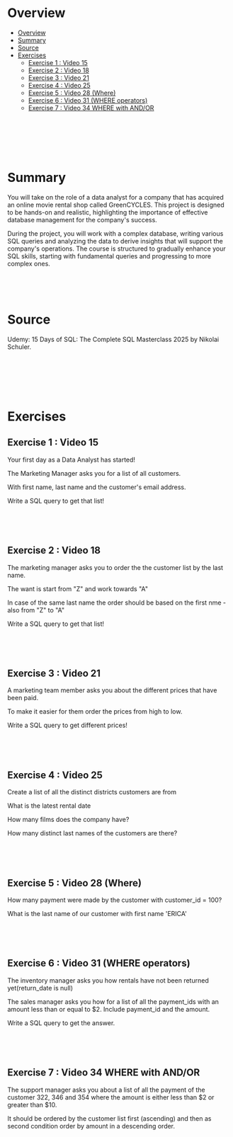 # Overview

- [Overview](#overview)
- [Summary](#summary)
- [Source](#source)
- [Exercises](#exercises)
  - [Exercise 1 : Video 15](#exercise-1--video-15)
  - [Exercise 2 : Video 18](#exercise-2--video-18)
  - [Exercise 3 : Video 21](#exercise-3--video-21)
  - [Exercise 4 : Video 25](#exercise-4--video-25)
  - [Exercise 5 : Video 28 (Where)](#exercise-5--video-28-where)
  - [Exercise 6 : Video 31 (WHERE operators)](#exercise-6--video-31-where-operators)
  - [Exercise 7 : Video 34 WHERE with AND/OR](#exercise-7--video-34-where-with-andor)

&nbsp;

&nbsp;

&nbsp;

# Summary

You will take on the role of a data analyst for a company that has acquired an online movie rental shop called GreenCYCLES. This project is designed to be hands-on and realistic, highlighting the importance of effective database management for the company's success.

During the project, you will work with a complex database, writing various SQL queries and analyzing the data to derive insights that will support the company's operations. The course is structured to gradually enhance your SQL skills, starting with fundamental queries and progressing to more complex ones.

&nbsp;

&nbsp;

# Source

Udemy: 15 Days of SQL: The Complete SQL Masterclass 2025 by Nikolai Schuler.

&nbsp;

&nbsp;

&nbsp;

# Exercises

## Exercise 1 : Video 15

Your first day as a Data Analyst has started!

The Marketing Manager asks you for a list of all customers.

With first name, last name and the customer's email address.

Write a SQL query to get that list!

&nbsp;

&nbsp;

## Exercise 2 : Video 18

The marketing manager asks you to order the the customer list by the last name.

The want is start from "Z" and work towards "A"

In case of the same last name the order should be based on the first nme - also from "Z" to "A"

Write a SQL query to get that list!

&nbsp;

&nbsp;

## Exercise 3 : Video 21

A marketing team member asks you about the different prices that have been paid.

To make it easier for them order the prices from high to low.

Write a SQL query to get different prices!

&nbsp;

&nbsp;

## Exercise 4 : Video 25

Create a list of all the distinct districts customers are from

What is the latest rental date

How many films does the company have?

How many distinct last names of the customers are there?

&nbsp;

&nbsp;

## Exercise 5 : Video 28 (Where)

How many payment were made by the customer with customer_id = 100?

What is the last name of our customer with first name 'ERICA'

&nbsp;

&nbsp;

## Exercise 6 : Video 31 (WHERE operators)

The inventory manager asks you how rentals have not been returned yet(return_date is null)

The sales manager asks you how for a list of all the payment_ids with an amount less than or equal to $2. Include payment_id and the amount.

Write a SQL query to get the answer.

&nbsp;

&nbsp;

## Exercise 7 : Video 34 WHERE with AND/OR

The support manager asks you about a list of all the payment of the customer 322, 346 and 354 where the amount is either less than $2 or greater than $10.

It should be ordered by the customer list first (ascending) and then as second condition order by amount in a descending order.

&nbsp;

&nbsp;

&nbsp;

&nbsp;

&nbsp;

&nbsp;

&nbsp;

&nbsp;
